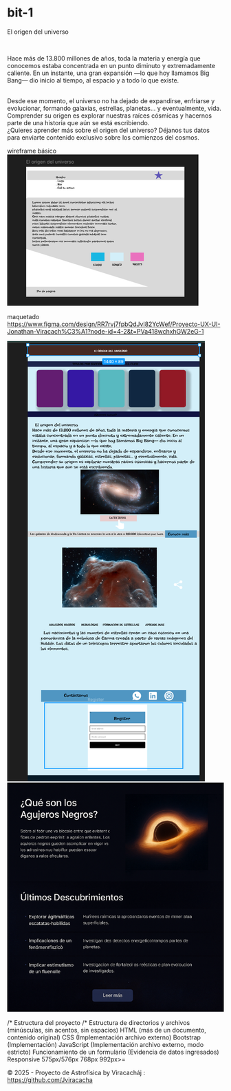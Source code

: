 # bit-1
El origen del universo

<br>

Hace más de 13.800 millones de años, toda la materia y energía que conocemos estaba concentrada en un punto diminuto y extremadamente caliente. En un instante, una gran expansión —lo que hoy llamamos Big Bang— dio inicio al tiempo, al espacio y a todo lo que existe.

<br>
Desde ese momento, el universo no ha dejado de expandirse, enfriarse y evolucionar, formando galaxias, estrellas, planetas... y eventualmente, vida. Comprender su origen es explorar nuestras raíces cósmicas y hacernos parte de una historia que aún se está escribiendo.

<br>
¿Quieres aprender más sobre el origen del universo?
Déjanos tus datos para enviarte contenido exclusivo sobre los comienzos del cosmos.

wireframe básico
![alt text](image.png)

maquetado
https://www.figma.com/design/RR7rvj7fpbQdJvl82YcWef/Proyecto-UX-UI-Jonathan-Viracach%C3%A1?node-id=4-2&t=PVa418wchxhGW2eG-1 

![alt text](image-2.png)
![alt text](image-1.png)

/* Estructura del proyecto /*
Estructura de directorios y archivos (minúsculas, sin acentos, sin espacios)
HTML (más de un documento, contenido original)
CSS (Implementación archivo externo)
Bootstrap (Implementación)
JavaScript (Implementación archivo externo, modo estricto)
Funcionamiento de un formulario (Evidencia de datos ingresados)
Responsive
575px/576px
768px
992px>=

© 2025 - Proyecto de Astrofísica by Viracacháj : https://github.com/Jviracacha